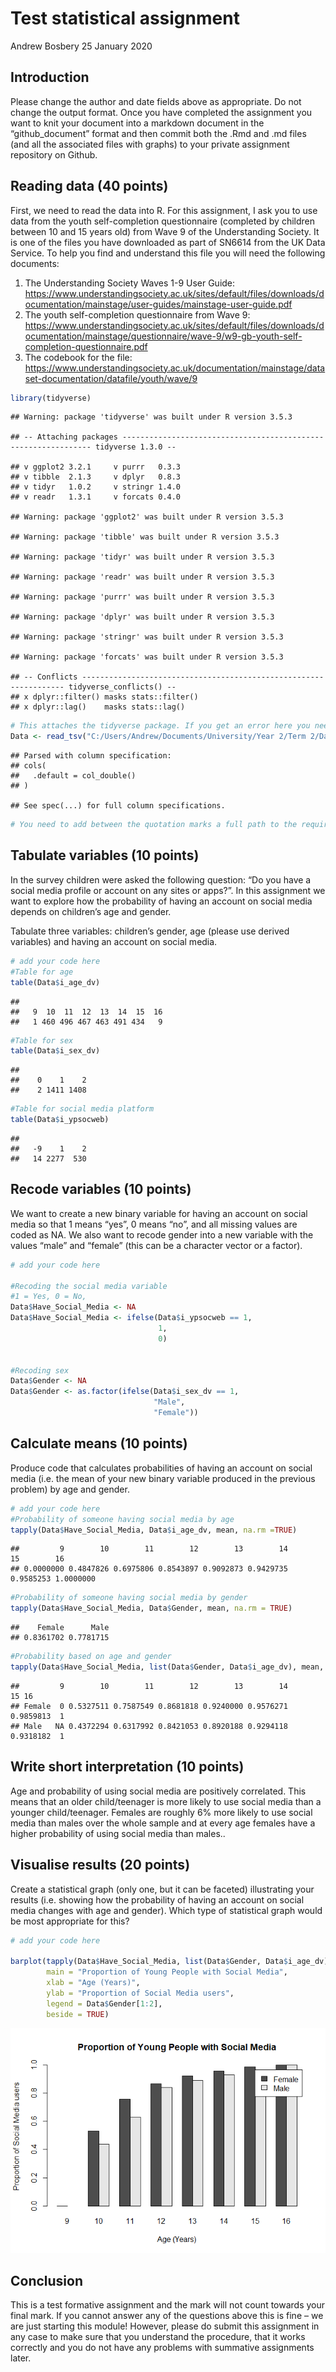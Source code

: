 Test statistical assignment
================
Andrew Bosbery
25 January 2020

## Introduction

Please change the author and date fields above as appropriate. Do not
change the output format. Once you have completed the assignment you
want to knit your document into a markdown document in the
“github\_document” format and then commit both the .Rmd and .md files
(and all the associated files with graphs) to your private assignment
repository on Github.

## Reading data (40 points)

First, we need to read the data into R. For this assignment, I ask you
to use data from the youth self-completion questionnaire (completed by
children between 10 and 15 years old) from Wave 9 of the Understanding
Society. It is one of the files you have downloaded as part of SN6614
from the UK Data Service. To help you find and understand this file you
will need the following documents:

1)  The Understanding Society Waves 1-9 User Guide:
    <https://www.understandingsociety.ac.uk/sites/default/files/downloads/documentation/mainstage/user-guides/mainstage-user-guide.pdf>
2)  The youth self-completion questionnaire from Wave 9:
    <https://www.understandingsociety.ac.uk/sites/default/files/downloads/documentation/mainstage/questionnaire/wave-9/w9-gb-youth-self-completion-questionnaire.pdf>
3)  The codebook for the file:
    <https://www.understandingsociety.ac.uk/documentation/mainstage/dataset-documentation/datafile/youth/wave/9>

<!-- end list -->

``` r
library(tidyverse)
```

    ## Warning: package 'tidyverse' was built under R version 3.5.3

    ## -- Attaching packages --------------------------------------------------------------- tidyverse 1.3.0 --

    ## v ggplot2 3.2.1     v purrr   0.3.3
    ## v tibble  2.1.3     v dplyr   0.8.3
    ## v tidyr   1.0.2     v stringr 1.4.0
    ## v readr   1.3.1     v forcats 0.4.0

    ## Warning: package 'ggplot2' was built under R version 3.5.3

    ## Warning: package 'tibble' was built under R version 3.5.3

    ## Warning: package 'tidyr' was built under R version 3.5.3

    ## Warning: package 'readr' was built under R version 3.5.3

    ## Warning: package 'purrr' was built under R version 3.5.3

    ## Warning: package 'dplyr' was built under R version 3.5.3

    ## Warning: package 'stringr' was built under R version 3.5.3

    ## Warning: package 'forcats' was built under R version 3.5.3

    ## -- Conflicts ------------------------------------------------------------------ tidyverse_conflicts() --
    ## x dplyr::filter() masks stats::filter()
    ## x dplyr::lag()    masks stats::lag()

``` r
# This attaches the tidyverse package. If you get an error here you need to install the package first. 
Data <- read_tsv("C:/Users/Andrew/Documents/University/Year 2/Term 2/Data Analysis 3/Project/data/UKDA-6614-tab/tab/ukhls_w9/i_youth.tab")
```

    ## Parsed with column specification:
    ## cols(
    ##   .default = col_double()
    ## )

    ## See spec(...) for full column specifications.

``` r
# You need to add between the quotation marks a full path to the required file on your computer.
```

## Tabulate variables (10 points)

In the survey children were asked the following question: “Do you have a
social media profile or account on any sites or apps?”. In this
assignment we want to explore how the probability of having an account
on social media depends on children’s age and gender.

Tabulate three variables: children’s gender, age (please use derived
variables) and having an account on social media.

``` r
# add your code here
#Table for age
table(Data$i_age_dv)
```

    ## 
    ##   9  10  11  12  13  14  15  16 
    ##   1 460 496 467 463 491 434   9

``` r
#Table for sex
table(Data$i_sex_dv)
```

    ## 
    ##    0    1    2 
    ##    2 1411 1408

``` r
#Table for social media platform
table(Data$i_ypsocweb)
```

    ## 
    ##   -9    1    2 
    ##   14 2277  530

## Recode variables (10 points)

We want to create a new binary variable for having an account on social
media so that 1 means “yes”, 0 means “no”, and all missing values are
coded as NA. We also want to recode gender into a new variable with the
values “male” and “female” (this can be a character vector or a factor).

``` r
# add your code here

#Recoding the social media variable
#1 = Yes, 0 = No,
Data$Have_Social_Media <- NA
Data$Have_Social_Media <- ifelse(Data$i_ypsocweb == 1,
                                 1,
                                 0)


#Recoding sex
Data$Gender <- NA
Data$Gender <- as.factor(ifelse(Data$i_sex_dv == 1,
                                "Male",
                                "Female"))
```

## Calculate means (10 points)

Produce code that calculates probabilities of having an account on
social media (i.e. the mean of your new binary variable produced in the
previous problem) by age and gender.

``` r
# add your code here
#Probability of someone having social media by age
tapply(Data$Have_Social_Media, Data$i_age_dv, mean, na.rm =TRUE)
```

    ##         9        10        11        12        13        14        15        16 
    ## 0.0000000 0.4847826 0.6975806 0.8543897 0.9092873 0.9429735 0.9585253 1.0000000

``` r
#Probability of someone having social media by gender
tapply(Data$Have_Social_Media, Data$Gender, mean, na.rm = TRUE)
```

    ##    Female      Male 
    ## 0.8361702 0.7781715

``` r
#Probability based on age and gender
tapply(Data$Have_Social_Media, list(Data$Gender, Data$i_age_dv), mean, na.rm = TRUE)
```

    ##         9        10        11        12        13        14        15 16
    ## Female  0 0.5327511 0.7587549 0.8681818 0.9240000 0.9576271 0.9859813  1
    ## Male   NA 0.4372294 0.6317992 0.8421053 0.8920188 0.9294118 0.9318182  1

## Write short interpretation (10 points)

Age and probability of using social media are positively correlated.
This means that an older child/teenager is more likely to use social
media than a younger child/teenager. Females are roughly 6% more likely
to use social media than males over the whole sample and at every age
females have a higher probability of using social media than males..

## Visualise results (20 points)

Create a statistical graph (only one, but it can be faceted)
illustrating your results (i.e. showing how the probability of having an
account on social media changes with age and gender). Which type of
statistical graph would be most appropriate for this?

``` r
# add your code here

barplot(tapply(Data$Have_Social_Media, list(Data$Gender, Data$i_age_dv), mean, na.rm = TRUE),
        main = "Proportion of Young People with Social Media",
        xlab = "Age (Years)",
        ylab = "Proportion of Social Media users",
        legend = Data$Gender[1:2], 
        beside = TRUE)
```

![](testAssignment_files/figure-gfm/unnamed-chunk-5-1.png)<!-- -->

## Conclusion

This is a test formative assignment and the mark will not count towards
your final mark. If you cannot answer any of the questions above this is
fine – we are just starting this module\! However, please do submit this
assignment in any case to make sure that you understand the procedure,
that it works correctly and you do not have any problems with summative
assignments later.
